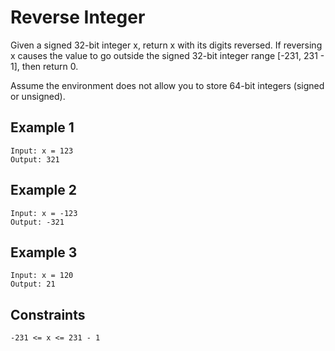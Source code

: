 # Reverse Integer

Given a signed 32-bit integer x, return x with its digits reversed. If
reversing x causes the value to go outside the signed 32-bit integer range
[-231, 231 - 1], then return 0.

Assume the environment does not allow you to store 64-bit integers (signed or
unsigned).

## Example 1

```text
Input: x = 123
Output: 321
```

## Example 2

```text
Input: x = -123
Output: -321
```

## Example 3

```text
Input: x = 120
Output: 21
```

## Constraints

```text
-231 <= x <= 231 - 1
```
